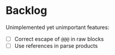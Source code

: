# Backlog

Unimplemented yet unimportant features:
- [ ] Correct escape of `@@@` in raw blocks
- [ ] Use references in parse products